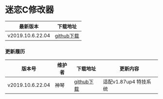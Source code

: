 # 迷恋C修改器


| 最新版本 | 下载地址 |
| -- | -- |
| v2019.10.6.22.04 | [github下载](https://github.com/NTS2R/rom_tool_binary/releases/tag/v2019.10.6.22.04) |

### 更新履历

| 版本号 | 维护者 | 下载地址 | 更新内容 |
| -- | -- | -- | -- |
| v2019.10.6.22.04 | 神琴 | [github下载](https://github.com/NTS2R/rom_tool_binary/releases/tag/v2019.10.6.22.04)| 适配v1.87up4 特技系统 |